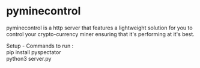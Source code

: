 # pyminecontrol
pyminecontrol is a http server that features a lightweight solution for you to control your crypto-currency miner ensuring that it's performing at it's best.

Setup -
Commands to run : <br>
  pip install pyspectator <br>
  python3 server.py <br>
